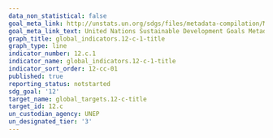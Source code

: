 ```yaml
---
data_non_statistical: false
goal_meta_link: http://unstats.un.org/sdgs/files/metadata-compilation/Metadata-Goal-12.pdf
goal_meta_link_text: United Nations Sustainable Development Goals Metadata (pdf 782kB)
graph_title: global_indicators.12-c-1-title
graph_type: line
indicator_number: 12.c.1
indicator_name: global_indicators.12-c-1-title
indicator_sort_order: 12-cc-01
published: true
reporting_status: notstarted
sdg_goal: '12'
target_name: global_targets.12-c-title
target_id: 12.c
un_custodian_agency: UNEP
un_designated_tier: '3'
---
```

